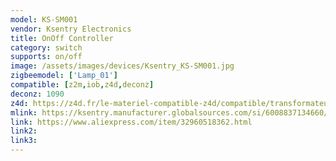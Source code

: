 ```yaml
---
model: KS-SM001
vendor: Ksentry Electronics 
title: OnOff Controller
category: switch
supports: on/off
image: /assets/images/devices/Ksentry_KS-SM001.jpg
zigbeemodel: ['Lamp_01']
compatible: [z2m,iob,z4d,deconz]
deconz: 1090
z4d: https://z4d.fr/le-materiel-compatible-z4d/compatible/transformateursimple/
mlink: https://ksentry.manufacturer.globalsources.com/si/6008837134660/pdtl/ZigBee-module/1170980349/zigbee-on-off-controller.htm
link: https://www.aliexpress.com/item/32960518362.html
link2: 
link3: 
---
```

